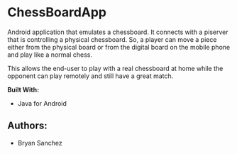 # ChessBoardApp
Android application that emulates a chessboard. It connects with a piserver that is controlling a physical chessboard. So, a player can move a piece either from the physical board or from the digital board on the mobile phone and play like a normal chess. 

This allows the end-user to play with a real chessboard at home while the opponent can play remotely and still have a great match.

**Built With:**

- Java for Android

## Authors:

- Bryan Sanchez
